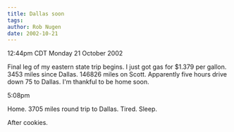 ```yaml
---
title: Dallas soon
tags: 
author: Rob Nugen
date: 2002-10-21
---
```


<p class=date>12:44pm CDT Monday 21 October 2002</p>

<p>Final leg of my eastern state trip begins.  I just got gas for
$1.379 per gallon.  3453 miles since Dallas.  146826 miles on Scott.
Apparently five hours drive down 75 to Dallas.  I'm thankful to be
home soon.</p>

<p class=date>5:08pm</p>

<p>Home.  3705 miles round trip to Dallas.  Tired.  Sleep.</p>

<p>After cookies.</p>
